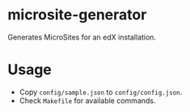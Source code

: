 # microsite-generator

Generates MicroSites for an edX installation.

# Usage

- Copy `config/sample.json` to `config/config.json`.
- Check `Makefile` for available commands.
